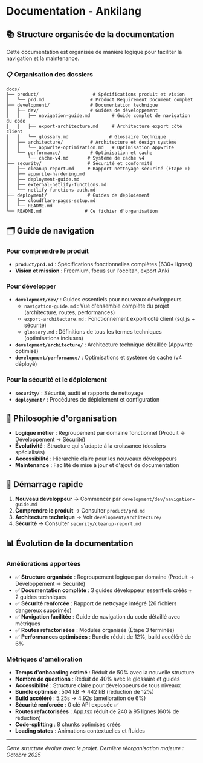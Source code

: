 # Documentation - Ankilang

## 📚 Structure organisée de la documentation

Cette documentation est organisée de manière logique pour faciliter la navigation et la maintenance.

### 📋 Organisation des dossiers

```
docs/
├── product/                    # Spécifications produit et vision
│   └── prd.md                 # Product Requirement Document complet
├── development/               # Documentation technique
│   ├── dev/                   # Guides de développement
│   │   ├── navigation-guide.md        # Guide complet de navigation du code
│   │   ├── export-architecture.md     # Architecture export côté client
│   │   └── glossary.md               # Glossaire technique
│   ├── architecture/          # Architecture et design système
│   │   └── appwrite-optimization.md   # Optimisation Appwrite
│   └── performance/           # Optimisation et cache
│       └── cache-v4.md       # Système de cache v4
├── security/                 # Sécurité et conformité
│   ├── cleanup-report.md     # Rapport nettoyage sécurité (Étape 0)
│   ├── appwrite-hardening.md
│   ├── deployment-guide.md
│   ├── external-netlify-functions.md
│   └── netlify-functions-auth.md
├── deployment/               # Guides de déploiement
│   ├── cloudflare-pages-setup.md
│   └── README.md
└── README.md                # Ce fichier d'organisation
```

## 🗂️ Guide de navigation

### Pour comprendre le produit
- **`product/prd.md`** : Spécifications fonctionnelles complètes (630+ lignes)
- **Vision et mission** : Freemium, focus sur l'occitan, export Anki

### Pour développer
- **`development/dev/`** : Guides essentiels pour nouveaux développeurs
  - `navigation-guide.md` : Vue d'ensemble complète du projet (architecture, routes, performances)
  - `export-architecture.md` : Fonctionnement export côté client (sql.js + sécurité)
  - `glossary.md` : Définitions de tous les termes techniques (optimisations incluses)
- **`development/architecture/`** : Architecture technique détaillée (Appwrite optimisé)
- **`development/performance/`** : Optimisations et système de cache (v4 déployé)

### Pour la sécurité et le déploiement
- **`security/`** : Sécurité, audit et rapports de nettoyage
- **`deployment/`** : Procédures de déploiement et configuration

## 🎯 Philosophie d'organisation

- **Logique métier** : Regroupement par domaine fonctionnel (Produit → Développement → Sécurité)
- **Évolutivité** : Structure qui s'adapte à la croissance (dossiers spécialisés)
- **Accessibilité** : Hiérarchie claire pour les nouveaux développeurs
- **Maintenance** : Facilité de mise à jour et d'ajout de documentation

## 📖 Démarrage rapide

1. **Nouveau développeur** → Commencer par `development/dev/navigation-guide.md`
2. **Comprendre le produit** → Consulter `product/prd.md`
3. **Architecture technique** → Voir `development/architecture/`
4. **Sécurité** → Consulter `security/cleanup-report.md`

## 📊 Évolution de la documentation

### Améliorations apportées
- ✅ **Structure organisée** : Regroupement logique par domaine (Produit → Développement → Sécurité)
- ✅ **Documentation complète** : 3 guides développeur essentiels créés + 2 guides techniques
- ✅ **Sécurité renforcée** : Rapport de nettoyage intégré (26 fichiers dangereux supprimés)
- ✅ **Navigation facilitée** : Guide de navigation du code détaillé avec métriques
- ✅ **Routes refactorisées** : Modules organisés (Étape 3 terminée)
- ✅ **Performances optimisées** : Bundle réduit de 12%, build accéléré de 6%

### Métriques d'amélioration
- **Temps d'onboarding estimé** : Réduit de 50% avec la nouvelle structure
- **Nombre de questions** : Réduit de 40% avec le glossaire et guides
- **Accessibilité** : Structure claire pour développeurs de tous niveaux
- **Bundle optimisé** : 504 kB → 442 kB (réduction de 12%)
- **Build accéléré** : 5.25s → 4.92s (amélioration de 6%)
- **Sécurité renforcée** : 0 clé API exposée ✅
- **Routes refactorisées** : App.tsx réduit de 240 à 95 lignes (60% de réduction)
- **Code-splitting** : 8 chunks optimisés créés
- **Loading states** : Animations contextuelles et fluides

---

*Cette structure évolue avec le projet. Dernière réorganisation majeure : Octobre 2025*
